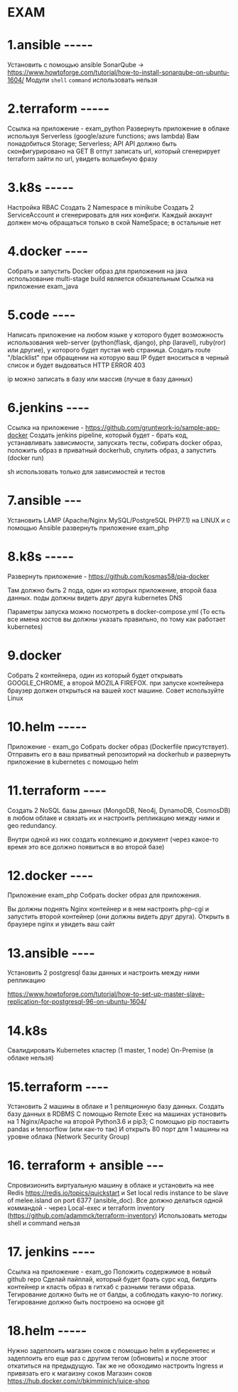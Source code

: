 # EXAM

# 1.ansible -----
Установить с помощью ansible SonarQube -> https://www.howtoforge.com/tutorial/how-to-install-sonarqube-on-ubuntu-1604/
Модули `shell` `command` использовать нельзя

# 2.terraform -----
Ссылка на приложение - exam_python
Развернуть приложение в облаке используя Serverless (google/azure functions; aws lambda) 
Вам понадобиться Storage; Serverless; API
API должно быть сконфигурировано на GET
В отпут записать url, который сгенерирует terraform зайти по url, увидеть волшебную фразу

# 3.k8s -----
Настройка RBAC
Создать 2 Namespace в minikube
Создать 2 ServiceAccount и сгенерировать для них конфиги. Каждый аккаунт должен мочь обращаться только в ской NameSpace; в остальные нет

# 4.docker ---- 
Собрать и запустить Docker образ для приложения на java
использование multi-stage build является обязательным
Ссылка на приложение exam_java

# 5.code ----
Написать приложение на любом языке у которого будет возможность использования web-server (python(flask, django), php (laravel), ruby(ror) или другие), у которого будет пустая web страница. Создать route "/blacklist" при обращении на которую ваш IP будет вноситься в черный список и будет выдоваться HTTP ERROR 403 

ip можно записать в базу или массив (лучше в базу данных)

# 6.jenkins ----
Ссылка на приложение - https://github.com/gruntwork-io/sample-app-docker
Создать jenkins pipeline, который будет - брать код, устанавливать зависимости, запускать тесты, собирать docker образ, положить образ в приватный dockerhub, спулить образ, а запустить (docker run)

sh использовать только для зависимостей и тестов

# 7.ansible ---
Установить LAMP (Apache/Nginx MySQL/PostgreSQL PHP7.1) на LINUX и с помощью Ansible развернуть приложение exam_php

# 8.k8s -----
Развернуть приложение - https://github.com/kosmas58/pia-docker 

Там должно быть 2 пода, один из которых приложение, второй база данных. поды должны видеть друг друга kubernetes DNS

Параметры запуска можно посмотреть в docker-compose.yml (То есть все имена хостов вы должны указать правильно, по тому как работает kubernetes)

# 9.docker
Собрать 2 контейнера, один из который будет открывать GOOGLE_CHROME, а второй MOZILA FIREFOX. при запуске контейнера браузер должен открыться на вашей хост машине. Совет используйте Linux


# 10.helm -----
Приложение - exam_go
Собрать docker образ (Dockerfile присутствует). Отправить его в ваш приватный репозиторий на dockerhub и развернуть приложение в kubernetes с помощью helm

# 11.terraform ----
Создать 2 NoSQL базы данных (MongoDB, Neo4j, DynamoDB, CosmosDB) в любом облаке и связать их и настроить репликацию между ними и geo redundancy.

Внутри одной из них создать коллекцию и документ (через какое-то время это все должно появиться в во второй базе)

# 12.docker ----
Приложение exam_php
Собрать docker образ для приложения.

Вы должны поднять Nginx контейнер и в нем настроить php-cgi и запустить второй контейнер (они должны видеть друг друга). Открыть в браузере nginx и увидеть ваш сайт

# 13.ansible ----
Установить 2 postgresql базы данных и настроить между ними репликацию

https://www.howtoforge.com/tutorial/how-to-set-up-master-slave-replication-for-postgresql-96-on-ubuntu-1604/

# 14.k8s
Свалидировать Kubernetes кластер (1 master, 1 node) On-Premise (в облаке нельзя)

# 15.terraform ---- 
Установить 2 машины в облаке и 1 реляционную базу данных. Создать базу данных в RDBMS
	С помощью Remote Exec на машинах установить на 1 Nginx/Apache на второй Python3.6 и pip3; С помощью pip поставить pandas и tensorflow (или как-то так)
	И открыть 80 порт для 1 машины на уровне облака (Network Security Group)

# 16. terraform + ansible ---	
Спровизионить виртуальную машину в облаке и установить на неe Redis https://redis.io/topics/quickstart и Set local redis instance to be slave of melee.island on port 6377 (ansible_doc). Все должно делаться одной коммандой - через Local-exec и terraform inventory (https://github.com/adammck/terraform-inventory)
Использовать методы shell и command нельзя

# 17. jenkins ----
Ссылка на приложение - exam_go
Положить содержимое в новый github repo
Сделай пайплай, который будет брать сурс код, билдить контейнер и класть образ в гитхаб с разными тегами образа. Тегирование должно быть не от балды, а соблюдать какую-то логику. Тегирование должно быть построено на основе git

# 18.helm -----
Нужно задеплоить магазин соков с помощью helm в куберенетес и задеплоить его еще раз с другим тегом (обновить) и после этоог откатиться на предыдущую. Так же не обоходимо настроить Ingress и привязать его к магаизну соков
Магазин соков https://hub.docker.com/r/bkimminich/juice-shop
